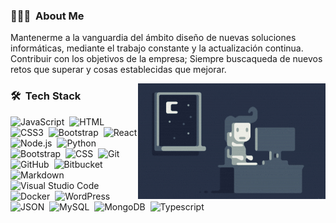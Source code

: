 ### 👨🏻‍💻 &nbsp;About Me

Mantenerme a la vanguardia del ámbito diseño de nuevas soluciones informáticas, mediante el trabajo constante y la actualización continua. Contribuir con los objetivos de la empresa; Siempre buscaqueda de nuevos retos que superar y cosas establecidas que mejorar.

<img alt="Night Coding" src="https://raw.githubusercontent.com/AVS1508/AVS1508/master/assets/Night-Coding.gif" align="right"/>

### 🛠 &nbsp;Tech Stack

![JavaScript](https://img.shields.io/badge/-JavaScript-black?style=flat&logo=javascript)&nbsp;
![HTML](https://img.shields.io/badge/-HTML-05122A?style=flat&logo=HTML5)&nbsp;
![CSS3](https://img.shields.io/badge/-CSS3-1572B6?style=flat&logo=css3)&nbsp;
![Bootstrap](https://img.shields.io/badge/-Bootstrap-563D7C?style=flat&logo=bootstrap)&nbsp;
![React](https://img.shields.io/badge/-React-05122A?style=flat&logo=react)
![Node.js](https://img.shields.io/badge/-Node.js-05122A?style=flat&logo=node.js)&nbsp;
![Python](https://img.shields.io/badge/-Python-05122A?style=flat&logo=python)&nbsp;
![Bootstrap](https://img.shields.io/badge/-Bootstrap-05122A?style=flat&logo=bootstrap&logoColor=563D7C)&nbsp;
![CSS](https://img.shields.io/badge/-CSS-05122A?style=flat&logo=CSS3&logoColor=1572B6)&nbsp;
![Git](https://img.shields.io/badge/-Git-05122A?style=flat&logo=git)&nbsp;
![GitHub](https://img.shields.io/badge/-GitHub-05122A?style=flat&logo=github)&nbsp;
![Bitbucket](https://img.shields.io/badge/-Bitbucket-blue?style=flat&logo=bitbucket)&nbsp;
![Markdown](https://img.shields.io/badge/-Markdown-05122A?style=flat&logo=markdown)&nbsp;
![Visual Studio Code](https://img.shields.io/badge/-Visual%20Studio%20Code-05122A?style=flat&logo=visual-studio-code&logoColor=007ACC)&nbsp;
![Docker](https://img.shields.io/badge/-Docker-black?style=flat&logo=docker)&nbsp;
![WordPress](https://img.shields.io/badge/-WordPress-blue?style=flat&logo=wordpress)&nbsp;
![JSON](https://img.shields.io/badge/-json-02569B?style=flat&logo=json)&nbsp;
![MySQL](https://img.shields.io/badge/-MySQL-black?style=flat&logo=mysql)&nbsp;
![MongoDB](https://img.shields.io/badge/-MongoDB-FCA121?style=flat&logo=mongodb)&nbsp;
![Typescript](https://img.shields.io/badge/-TypeScript-white?style=flat&logo=typescript)&nbsp;
